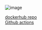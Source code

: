 ![image](https://github.com/ge64/IS421-Homework8/blob/main/IS421_Homework8_dockerImage.png?raw=true) <br>

[dockerhub repo](https://hub.docker.com/r/ge64/devops_demo) <br>
[Github actions](https://github.com/ge64/IS421-Homework8/actions) <br>